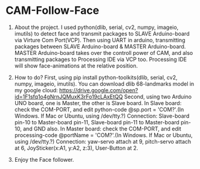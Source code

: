# CAM-Follow-Face

1. About the project.
I used python(dlib, serial, cv2, numpy, imageio, imutils) to detect face and transmit packages to SLAVE Arduino-board via Virture Com Port(VCP).
Then using UART in arduino, transmitting packages between SLAVE Arduino-board & MASTER Arduino-board.
MASTER Arduino-board takes over the controll power of CAM, and also transmitting packages to Processing IDE via VCP too.
Processing IDE will show face-animations at the relative position.

2. How to do?
First, using pip install python-toolkits(dlib, serial, cv2, numpy, imageio, imutils). You can download dlib 68-landmarks model in my google cloud: https://drive.google.com/open?id=1F1sfq1o4gNrnJQMuxK3rFo19cLAxEtQQ
Second, using two Arduino UNO board, one is Master, the other is Slave board.
In Slave board: check the COM-PORT, and edit python-code @sp.port = 'COM?'.(In Windows. If Mac or Ubuntu, using /dev/tty.?)
Connection: Slave-board pin-10 to Master-board pin-11, Slave-board pin-11 to Master-board pin-10, and GND also.
In Master board: check the COM-PORT, and edit processing-code @portName = 'COM?'.(In Windows. If Mac or Ubuntu, using /dev/tty.?)
Connection: yaw-servo attach at 9, pitch-servo attach at 6, JoySticker(x:A1, y:A2, z:3), User-Button at 2.

3. Enjoy the Face follower.

